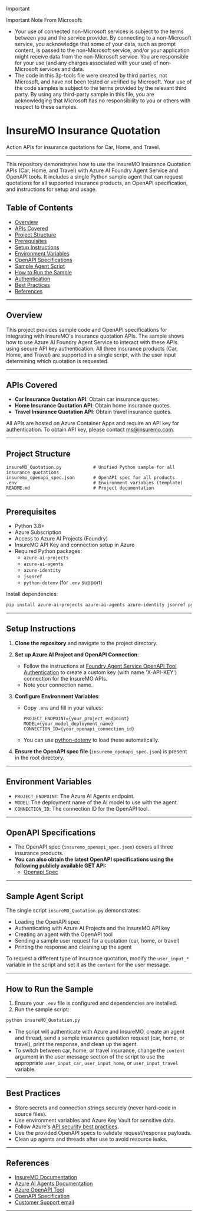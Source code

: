 > [!IMPORTANT]
> Important Note From Microsoft:
> * Your use of connected non-Microsoft services is subject to the terms between you and the service provider. By connecting to a non-Microsoft service, you acknowledge that some of your data, such as prompt content, is passed to the non-Microsoft service, and/or your application might receive data from the non-Microsoft service. You are responsible for your use (and any charges associated with your use) of non-Microsoft services and data.
> * The code in this 3p-tools file were created by third parties, not Microsoft, and have not been tested or verified by Microsoft. Your use of the code samples is subject to the terms provided by the relevant third party. By using any third-party sample in this file, you are acknowledging that Microsoft has no responsibility to you or others with respect to these samples.

# InsureMO Insurance Quotation

Action APIs for insurance quotations for Car, Home, and Travel.

---

This repository demonstrates how to use the InsureMO Insurance Quotation APIs (Car, Home, and Travel) with Azure AI Foundry Agent Service and OpenAPI tools. It includes a single Python sample agent that can request quotations for all supported insurance products, an OpenAPI specification, and instructions for setup and usage.

## Table of Contents

- [Overview](#overview)
- [APIs Covered](#apis-covered)
- [Project Structure](#project-structure)
- [Prerequisites](#prerequisites)
- [Setup Instructions](#setup-instructions)
- [Environment Variables](#environment-variables)
- [OpenAPI Specifications](#openapi-specifications)
- [Sample Agent Script](#sample-agent-script)
- [How to Run the Sample](#how-to-run-the-sample)
- [Authentication](#authentication)
- [Best Practices](#best-practices)
- [References](#references)

---

## Overview

This project provides sample code and OpenAPI specifications for integrating with InsureMO's insurance quotation APIs. The sample shows how to use Azure AI Foundry Agent Service to interact with these APIs using secure API key authentication. All three insurance products (Car, Home, and Travel) are supported in a single script, with the user input determining which quotation is requested.

---

## APIs Covered

- **Car Insurance Quotation API**: Obtain car insurance quotes.
- **Home Insurance Quotation API**: Obtain home insurance quotes.
- **Travel Insurance Quotation API**: Obtain travel insurance quotes.

All APIs are hosted on Azure Container Apps and require an API key for authentication.
To obtain API key, please contact ms@insuremo.com.

---

## Project Structure

```
insureMO_Quotation.py            # Unified Python sample for all insurance quotations
insuremo_openapi_spec.json       # OpenAPI spec for all products
.env                             # Environment variables (template)
README.md                        # Project documentation
```

---

## Prerequisites

- Python 3.8+
- Azure Subscription
- Access to Azure AI Projects (Foundry)
- InsureMO API Key and connection setup in Azure
- Required Python packages:
  - `azure-ai-projects`
  - `azure-ai-agents`
  - `azure-identity`
  - `jsonref`
  - `python-dotenv` (for `.env` support)

Install dependencies:

```bash
pip install azure-ai-projects azure-ai-agents azure-identity jsonref python-dotenv
```

---

## Setup Instructions

1. **Clone the repository** and navigate to the project directory.

2. **Set up Azure AI Project and OpenAPI Connection**:
   - Follow the instructions at [Foundry Agent Service OpenAPI Tool Authentication](https://learn.microsoft.com/en-us/azure/ai-services/agents/how-to/tools/openapi-spec?tabs=python&pivots=overview#authenticating-with-api-key) to create a custom key (with name 'X-API-KEY') connection for the InsureMO APIs.
   - Note your connection name.

3. **Configure Environment Variables**:
   - Copy `.env` and fill in your values:
     ```
     PROJECT_ENDPOINT={your_project_endpoint}
     MODEL={your_model_deployment_name}
     CONNECTION_ID={your_openapi_connection_id}
     ```
   - You can use [python-dotenv](https://pypi.org/project/python-dotenv/) to load these automatically.

4. **Ensure the OpenAPI spec file** (`insuremo_openapi_spec.json`) is present in the root directory.

---

## Environment Variables

- `PROJECT_ENDPOINT`: The Azure AI Agents endpoint.
- `MODEL`: The deployment name of the AI model to use with the agent.
- `CONNECTION_ID`: The connection ID for the OpenAPI tool.

---

## OpenAPI Specifications

- The OpenAPI spec (`insuremo_openapi_spec.json`) covers all three insurance products.
- **You can also obtain the latest OpenAPI specifications using the following publicly available GET API:**
  - [Openapi Spec](https://insuremo-insurance-tools.graysand-b1976283.westus2.azurecontainerapps.io/v1/openapi/full)

---

## Sample Agent Script

The single script `insureMO_Quotation.py` demonstrates:

- Loading the OpenAPI spec
- Authenticating with Azure AI Projects and the InsureMO API key
- Creating an agent with the OpenAPI tool
- Sending a sample user request for a quotation (car, home, or travel)
- Printing the response and cleaning up the agent

To request a different type of insurance quotation, modify the `user_input_*` variable in the script and set it as the `content` for the user message.

---

## How to Run the Sample

1. Ensure your `.env` file is configured and dependencies are installed.
2. Run the sample script:

```bash
python insureMO_Quotation.py
```

- The script will authenticate with Azure and InsureMO, create an agent and thread, send a sample insurance quotation request (car, home, or travel), print the response, and clean up the agent.
- To switch between car, home, or travel insurance, change the `content` argument in the user message section of the script to use the appropriate `user_input_car`, `user_input_home`, or `user_input_travel` variable.

---

## Best Practices

- Store secrets and connection strings securely (never hard-code in source files).
- Use environment variables and Azure Key Vault for sensitive data.
- Follow Azure's [API security best practices](https://learn.microsoft.com/en-us/azure/architecture/best-practices/api-design).
- Use the provided OpenAPI specs to validate request/response payloads.
- Clean up agents and threads after use to avoid resource leaks.

---

## References

- [InsureMO Documentation](https://www.insuremo.com/)
- [Azure AI Agents Documentation](https://learn.microsoft.com/en-us/azure/ai-services/agents/)
- [Azure OpenAPI Tool](https://learn.microsoft.com/en-us/azure/ai-services/agents/how-to/tools/openapi-spec)
- [OpenAPI Specification](https://swagger.io/specification/)
- [Customer Support email](mailto:ms@insuremo.com)

---
